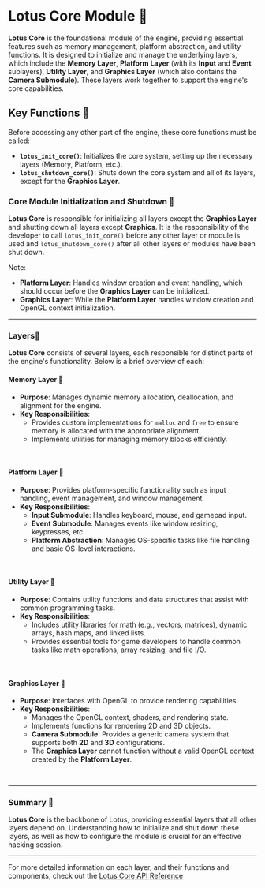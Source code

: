 # Lotus Core Module 🪷

**Lotus Core** is the foundational module of the engine, providing essential features such as memory management, platform abstraction, and utility functions. It is designed to initialize and manage the underlying layers, which include the **Memory Layer**, **Platform Layer** (with its **Input** and **Event** sublayers), **Utility Layer**, and **Graphics Layer** (which also contains the **Camera Submodule**). These layers work together to support the engine's core capabilities.

## Key Functions 🪷
Before accessing any other part of the engine, these core functions must be called:
- **`lotus_init_core()`**: Initializes the core system, setting up the necessary layers (Memory, Platform, etc.).
- **`lotus_shutdown_core()`**: Shuts down the core system and all of its layers, except for the **Graphics Layer**.

### Core Module Initialization and Shutdown 🪷
**Lotus Core** is responsible for initializing all layers except the **Graphics Layer** and shutting down all layers except **Graphics**. It is the responsibility of the developer to call `lotus_init_core()` before any other layer or module is used and `lotus_shutdown_core()` after all other layers or modules have been shut down.

Note:
- **Platform Layer**: Handles window creation and event handling, which should occur before the **Graphics Layer** can be initialized.
- **Graphics Layer**: While the **Platform Layer** handles window creation and OpenGL context initialization.

---

### Layers🪷

**Lotus Core** consists of several layers, each responsible for distinct parts of the engine's functionality. Below is a brief overview of each:

#### Memory Layer 🌺
- **Purpose**: Manages dynamic memory allocation, deallocation, and alignment for the engine.
- **Key Responsibilities**:
    - Provides custom implementations for `malloc` and `free` to ensure memory is allocated with the appropriate alignment.
    - Implements utilities for managing memory blocks efficiently.
<br>

#### Platform Layer 🪷
- **Purpose**: Provides platform-specific functionality such as input handling, event management, and window management.
- **Key Responsibilities**:
    - **Input Submodule**: Handles keyboard, mouse, and gamepad input.
    - **Event Submodule**: Manages events like window resizing, keypresses, etc.
    - **Platform Abstraction**: Manages OS-specific tasks like file handling and basic OS-level interactions.
<br>

#### Utility Layer 🪷
- **Purpose**: Contains utility functions and data structures that assist with common programming tasks.
- **Key Responsibilities**:
    - Includes utility libraries for math (e.g., vectors, matrices), dynamic arrays, hash maps, and linked lists.
    - Provides essential tools for game developers to handle common tasks like math operations, array resizing, and file I/O.
<br>

#### Graphics Layer 🪷
- **Purpose**: Interfaces with OpenGL to provide rendering capabilities.
- **Key Responsibilities**:
    - Manages the OpenGL context, shaders, and rendering state.
    - Implements functions for rendering 2D and 3D objects.
    - **Camera Submodule**: Provides a generic camera system that supports both **2D** and **3D** configurations.
    - The **Graphics Layer** cannot function without a valid OpenGL context created by the **Platform Layer**.
<br>

---

### Summary 🪷
**Lotus Core** is the backbone of Lotus, providing essential layers that all other layers depend on. Understanding how to initialize and shut down these layers, as well as how to configure the module is crucial for an effective hacking session.

---

For more detailed information on each layer, and their functions and components, check out the [Lotus Core API Reference](../../api_ref/core/core.md)